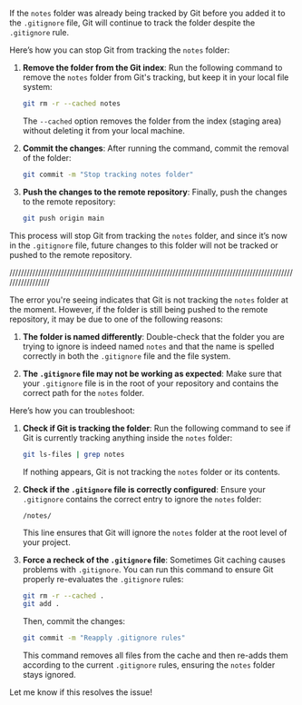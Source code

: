 If the `notes` folder was already being tracked by Git before you added it to the `.gitignore` file, Git will continue to track the folder despite the `.gitignore` rule.

Here’s how you can stop Git from tracking the `notes` folder:

1. **Remove the folder from the Git index**:
   Run the following command to remove the `notes` folder from Git's tracking, but keep it in your local file system:
   
   ```bash
   git rm -r --cached notes
   ```

   The `--cached` option removes the folder from the index (staging area) without deleting it from your local machine.

2. **Commit the changes**:
   After running the command, commit the removal of the folder:
   
   ```bash
   git commit -m "Stop tracking notes folder"
   ```

3. **Push the changes to the remote repository**:
   Finally, push the changes to the remote repository:
   
   ```bash
   git push origin main
   ```

This process will stop Git from tracking the `notes` folder, and since it’s now in the `.gitignore` file, future changes to this folder will not be tracked or pushed to the remote repository.

/////////////////////////////////////////////////////////////////////////////////////////////////////////////////

The error you're seeing indicates that Git is not tracking the `notes` folder at the moment. However, if the folder is still being pushed to the remote repository, it may be due to one of the following reasons:

1. **The folder is named differently**: Double-check that the folder you are trying to ignore is indeed named `notes` and that the name is spelled correctly in both the `.gitignore` file and the file system.

2. **The `.gitignore` file may not be working as expected**: Make sure that your `.gitignore` file is in the root of your repository and contains the correct path for the `notes` folder.

Here’s how you can troubleshoot:

1. **Check if Git is tracking the folder**:
   Run the following command to see if Git is currently tracking anything inside the `notes` folder:
   
   ```bash
   git ls-files | grep notes
   ```

   If nothing appears, Git is not tracking the `notes` folder or its contents.

2. **Check if the `.gitignore` file is correctly configured**:
   Ensure your `.gitignore` contains the correct entry to ignore the `notes` folder:
   
   ```
   /notes/
   ```

   This line ensures that Git will ignore the `notes` folder at the root level of your project.

3. **Force a recheck of the `.gitignore` file**:
   Sometimes Git caching causes problems with `.gitignore`. You can run this command to ensure Git properly re-evaluates the `.gitignore` rules:

   ```bash
   git rm -r --cached .
   git add .
   ```

   Then, commit the changes:

   ```bash
   git commit -m "Reapply .gitignore rules"
   ```

   This command removes all files from the cache and then re-adds them according to the current `.gitignore` rules, ensuring the `notes` folder stays ignored.

Let me know if this resolves the issue!